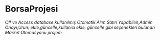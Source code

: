 # BorsaProjesi
 *C# ve Access database kullanılmış  Otomatik Alım Satın Yapabilen,Admin Onayı,Urun; ekle,güncelle,kullanıcı ekle, güncelle gibi seçenekleri bulunan Market Otomasyonu projem*
